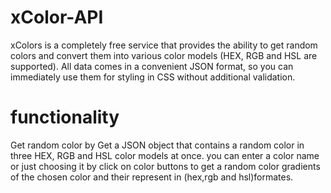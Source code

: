 # xColor-API
xColors is a completely free service that provides the ability to get random colors and convert them into various color 
models (HEX, RGB and HSL are supported). All data comes in a convenient JSON format, so you can immediately use them for styling 
in CSS without additional validation.

 # functionality
 Get random color
by Get a JSON object that contains a random color in three HEX, RGB and HSL color models at once.
you can enter a color name or just choosing it by click on color buttons to get a random color gradients of the chosen color and their represent in (hex,rgb and hsl)formates.
